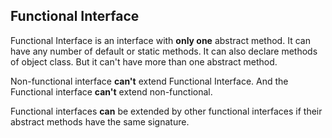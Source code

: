 ## Functional Interface

Functional Interface is an interface with **only one** abstract method. It can have any number 
of default or static methods. It can also declare methods of object class. But it can't have more than one abstract method.


Non-functional interface **can't** extend Functional Interface. And the Functional interface **can't** 
extend non-functional.

Functional interfaces **can** be extended by other functional interfaces if their abstract methods have the same signature.